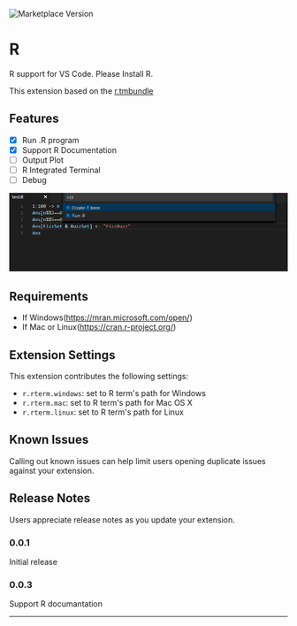 ![Marketplace Version](http://vsmarketplacebadge.apphb.com/version/ikuyadeu.r.svg "Current Version")

# R

R support for VS Code.
Please Install R.

This extension based on the [r.tmbundle](https://github.com/textmate/r.tmbundle)

## Features

* [x] Run .R program
* [x] Support R Documentation
* [ ] Output Plot
* [ ] R Integrated Terminal
* [ ] Debug

![use Run .R](images/feature.png)

## Requirements

* If Windows(https://mran.microsoft.com/open/)
* If Mac or Linux(https://cran.r-project.org/)

## Extension Settings

This extension contributes the following settings:

* `r.rterm.windows`: set to R term's path for Windows
* `r.rterm.mac`: set to R term's path for Mac OS X
* `r.rterm.linux`: set to R term's path for Linux

## Known Issues

Calling out known issues can help limit users opening duplicate issues against your extension.

## Release Notes

Users appreciate release notes as you update your extension.

### 0.0.1

Initial release

### 0.0.3

Support R documantation

-----------------------------------------------------------------------------------------------------------
